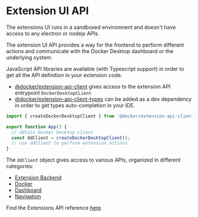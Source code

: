 # Extension UI API

The extensions UI runs in a sandboxed environment and doesn't have access to any
electron or nodejs APIs.

The extension UI API provides a way for the frontend to perform different actions
and communicate with the Docker Desktop dashboard or the underlying system.

JavaScript API libraries are available (with Typescript support) in order to get all the API definition in your extension code.

- [@docker/extension-api-client](https://www.npmjs.com/package/@docker/extension-api-client) gives access to the extension API entrypoint `DockerDesktopCLient`
- [@docker/extension-api-client-types](https://www.npmjs.com/package/@docker/extension-api-client-types) can be added as a dev dependency in order to get types auto-completion in your IDE.

```Typescript
import { createDockerDesktopClient } from '@docker/extension-api-client';

export function App() {
  // obtain Docker Desktop client
  const ddClient = createDockerDesktopClient();
  // use ddClient to perform extension actions
}
```

The `ddClient` object gives access to various APIs, organized in different categories:

- [Extension Backend](./backend.md)
- [Docker](./docker.md)
- [Dashboard](./dashboard.md)
- [Navigation](./dashboard-routes-navigation.md)

Find the Extensions API reference [here](./reference/README.md).
